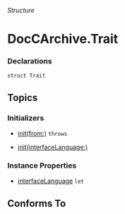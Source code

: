 *Structure*

# DocCArchive.Trait

### Declarations

```
struct Trait
```

## Topics

### Initializers

- [init(from:)](../../docs/docc2md/doccarchive/trait/init(from:).md) `throws`



- [init(interfaceLanguage:)](../../docs/docc2md/doccarchive/trait/init(interfacelanguage:).md)




### Instance Properties

- [interfaceLanguage](../../docs/docc2md/doccarchive/trait/interfacelanguage.md) `let`




## Conforms To


